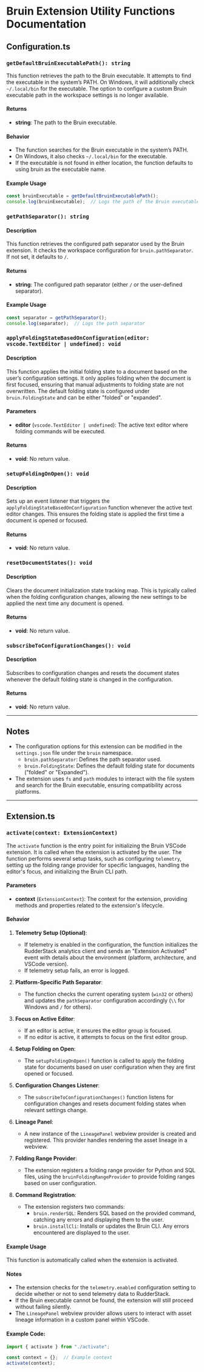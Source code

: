 # Bruin Extension Utility Functions Documentation

## Configuration.ts

### `getDefaultBruinExecutablePath(): string`
This function retrieves the path to the Bruin executable. It attempts to find the executable in the system’s PATH. On Windows, it will additionally check `~/.local/bin` for the executable. The option to configure a custom Bruin executable path in the workspace settings is no longer available.

#### Returns
- **string**: The path to the Bruin executable.

#### Behavior
- The function searches for the Bruin executable in the system’s PATH.
- On Windows, it also checks `~/.local/bin` for the executable.
- If the executable is not found in either location, the function defaults to using bruin as the executable name.

#### Example Usage
```ts
const bruinExecutable = getDefaultBruinExecutablePath();
console.log(bruinExecutable);  // Logs the path of the Bruin executable
```

### `getPathSeparator(): string`

#### Description
This function retrieves the configured path separator used by the Bruin extension. It checks the workspace configuration for `bruin.pathSeparator`. If not set, it defaults to `/`.

#### Returns
- **string**: The configured path separator (either `/` or the user-defined separator).

#### Example Usage
```ts
const separator = getPathSeparator();
console.log(separator);  // Logs the path separator
```

### `applyFoldingStateBasedOnConfiguration(editor: vscode.TextEditor | undefined): void`

#### Description
This function applies the initial folding state to a document based on the user’s configuration settings. It only applies folding when the document is first focused, ensuring that manual adjustments to folding state are not overwritten. The default folding state is configured under `bruin.FoldingState` and can be either "folded" or "expanded".

#### Parameters
- **editor** (`vscode.TextEditor | undefined`): The active text editor where folding commands will be executed.

#### Returns
- **void**: No return value.

### `setupFoldingOnOpen(): void`

#### Description
Sets up an event listener that triggers the `applyFoldingStateBasedOnConfiguration` function whenever the active text editor changes. This ensures the folding state is applied the first time a document is opened or focused.

#### Returns
- **void**: No return value.

### `resetDocumentStates(): void`

#### Description
Clears the document initialization state tracking map. This is typically called when the folding configuration changes, allowing the new settings to be applied the next time any document is opened.

#### Returns
- **void**: No return value.


### `subscribeToConfigurationChanges(): void`

#### Description
Subscribes to configuration changes and resets the document states whenever the default folding state is changed in the configuration.

#### Returns
- **void**: No return value.
---

## Notes
- The configuration options for this extension can be modified in the `settings.json` file under the `bruin` namespace.
  - `bruin.pathSeparator`: Defines the path separator used.
  - `bruin.FoldingState`: Defines the default folding state for documents ("folded" or "Expanded").
- The extension uses `fs` and `path` modules to interact with the file system and search for the Bruin executable, ensuring compatibility across platforms.

---

## Extension.ts
### `activate(context: ExtensionContext)`

The `activate` function is the entry point for initializing the Bruin VSCode extension. It is called when the extension is activated by the user. The function performs several setup tasks, such as configuring `telemetry`, setting up the folding range provider for specific languages, handling the editor's focus, and initializing the Bruin CLI path.

#### Parameters
- **context** (`ExtensionContext`): The context for the extension, providing methods and properties related to the extension's lifecycle.

#### Behavior
1. **Telemetry Setup (Optional)**: 
   - If telemetry is enabled in the configuration, the function initializes the RudderStack analytics client and sends an "Extension Activated" event with details about the environment (platform, architecture, and VSCode version).
   - If telemetry setup fails, an error is logged.

2. **Platform-Specific Path Separator**:
   - The function checks the current operating system (`win32` or others) and updates the `pathSeparator` configuration accordingly (`\\` for Windows and `/` for others).

3. **Focus on Active Editor**:
   - If an editor is active, it ensures the editor group is focused.
   - If no editor is active, it attempts to focus on the first editor group.

4. **Setup Folding on Open**:
   - The `setupFoldingOnOpen()` function is called to apply the folding state for documents based on user configuration when they are first opened or focused.

5. **Configuration Changes Listener**:
   - The `subscribeToConfigurationChanges()` function listens for configuration changes and resets document folding states when relevant settings change.

6. **Lineage Panel**:
   - A new instance of the `LineagePanel` webview provider is created and registered. This provider handles rendering the asset lineage in a webview.

7. **Folding Range Provider**:
   - The extension registers a folding range provider for Python and SQL files, using the `bruinFoldingRangeProvider` to provide folding ranges based on user configuration.

8. **Command Registration**:
   - The extension registers two commands:
     - `bruin.renderSQL`: Renders SQL based on the provided command, catching any errors and displaying them to the user.
     - `bruin.installCli`: Installs or updates the Bruin CLI. Any errors encountered are displayed to the user.

#### Example Usage
This function is automatically called when the extension is activated.

#### Notes
- The extension checks for the `telemetry.enabled` configuration setting to decide whether or not to send telemetry data to RudderStack.
- If the Bruin executable cannot be found, the extension will still proceed without failing silently.
- The `LineagePanel` webview provider allows users to interact with asset lineage information in a custom panel within VSCode.

#### Example Code:
```ts
import { activate } from "./activate";

const context = {};  // Example context
activate(context);
```


